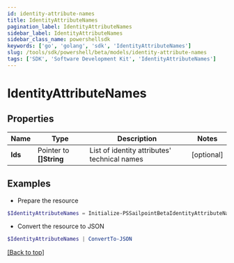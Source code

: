 ```yaml
---
id: identity-attribute-names
title: IdentityAttributeNames
pagination_label: IdentityAttributeNames
sidebar_label: IdentityAttributeNames
sidebar_class_name: powershellsdk
keywords: ['go', 'golang', 'sdk', 'IdentityAttributeNames'] 
slug: /tools/sdk/powershell/beta/models/identity-attribute-names
tags: ['SDK', 'Software Development Kit', 'IdentityAttributeNames']
---
```



# IdentityAttributeNames

## Properties

Name | Type | Description | Notes
------------ | ------------- | ------------- | -------------
**Ids** |  Pointer to **[]String** | List of identity attributes&#39; technical names | [optional] 

## Examples

- Prepare the resource
```powershell
$IdentityAttributeNames = Initialize-PSSailpointBetaIdentityAttributeNames  -Ids [name, displayName]
```

- Convert the resource to JSON
```powershell
$IdentityAttributeNames | ConvertTo-JSON
```


[[Back to top]](#) 

